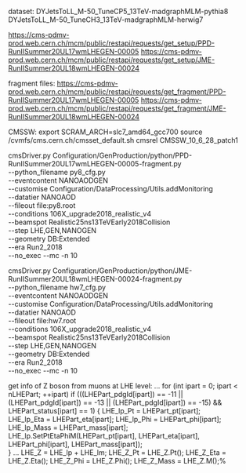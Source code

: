 dataset:
DYJetsToLL_M-50_TuneCP5_13TeV-madgraphMLM-pythia8
DYJetsToLL_M-50_TuneCH3_13TeV-madgraphMLM-herwig7

https://cms-pdmv-prod.web.cern.ch/mcm/public/restapi/requests/get_setup/PPD-RunIISummer20UL17wmLHEGEN-00005
https://cms-pdmv-prod.web.cern.ch/mcm/public/restapi/requests/get_setup/JME-RunIISummer20UL18wmLHEGEN-00024

fragment files:
https://cms-pdmv-prod.web.cern.ch/mcm/public/restapi/requests/get_fragment/PPD-RunIISummer20UL17wmLHEGEN-00005
https://cms-pdmv-prod.web.cern.ch/mcm/public/restapi/requests/get_fragment/JME-RunIISummer20UL18wmLHEGEN-00024

CMSSW:
export SCRAM_ARCH=slc7_amd64_gcc700 
source /cvmfs/cms.cern.ch/cmsset_default.sh 
cmsrel CMSSW_10_6_28_patch1

cmsDriver.py Configuration/GenProduction/python/PPD-RunIISummer20UL17wmLHEGEN-00005-fragment.py \
--python_filename py8_cfg.py \
--eventcontent NANOAODGEN \
--customise Configuration/DataProcessing/Utils.addMonitoring \
--datatier NANOAOD \
--fileout file:py8.root \
--conditions 106X_upgrade2018_realistic_v4 \
--beamspot Realistic25ns13TeVEarly2018Collision \
--step LHE,GEN,NANOGEN \
--geometry DB:Extended \
--era Run2_2018 \
--no_exec --mc -n 10

cmsDriver.py Configuration/GenProduction/python/JME-RunIISummer20UL18wmLHEGEN-00024-fragment.py \
--python_filename hw7_cfg.py \
--eventcontent NANOAODGEN \
--customise Configuration/DataProcessing/Utils.addMonitoring \
--datatier NANOAOD \
--fileout file:hw7.root \
--conditions 106X_upgrade2018_realistic_v4 \
--beamspot Realistic25ns13TeVEarly2018Collision \
--step LHE,GEN,NANOGEN \
--geometry DB:Extended \
--era Run2_2018 \
--no_exec --mc -n 10


get info of Z boson from muons at LHE level:
        ...
    for (int ipart = 0; ipart < nLHEPart; ++ipart)
        if (((LHEPart_pdgId[ipart]) == -11 || (LHEPart_pdgId[ipart]) == -13 || (LHEPart_pdgId[ipart]) == -15) && LHEPart_status[ipart] == 1)
        { 
            LHE_lp_Pt = LHEPart_pt[ipart];                                                                     
            LHE_lp_Eta = LHEPart_eta[ipart];
            LHE_lp_Phi = LHEPart_phi[ipart];
            LHE_lp_Mass = LHEPart_mass[ipart];
            LHE_lp.SetPtEtaPhiM(LHEPart_pt[ipart], LHEPart_eta[ipart], LHEPart_phi[ipart], LHEPart_mass[ipart]);       
        }
        ...
    LHE_Z = LHE_lp + LHE_lm;
    LHE_Z_Pt = LHE_Z.Pt();
    LHE_Z_Eta = LHE_Z.Eta();
    LHE_Z_Phi = LHE_Z.Phi();
    LHE_Z_Mass = LHE_Z.M();% 
